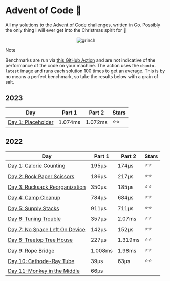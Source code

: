 # Advent of Code 📆
All my solutions to the [Advent of Code](https://adventofcode.com/) challenges, written in Go. Possibly the only thing I will ever get into the Christmas spirit for 🎄

<p align="center">
  <img alt="grinch" src="https://github.com/scottmckendry/AoC/assets/39483124/def61fe9-d27c-4440-b033-4fb7630306e0"/>
</p>

> [!NOTE]
> Benchmarks are run via [this GitHub Action](https://github.com/scottmckendry/aoc/actions/workflows/readmeStats.yml) and are not indicative of the performance of the code on your machine.
> The action uses the `ubuntu-latest` image and runs each solution 100 times to get an average. This is by no means a perfect benchmark, so take the results below with a grain of salt.

## 2023
<!-- 2023TableStart -->
| Day | Part 1 | Part 2 | Stars |
| --- | --- | --- | --- |
| [Day 1: Placeholder](https://adventofcode.com/2023/day/1) | 1.074ms | 1.072ms | ⭐⭐ |

<!-- 2023TableEnd -->

## 2022
<!-- 2022TableStart -->
| Day | Part 1 | Part 2 | Stars |
| --- | --- | --- | --- |
| [Day 1: Calorie Counting](https://adventofcode.com/2022/day/1) | 195µs | 174µs | ⭐⭐ |
| [Day 2: Rock Paper Scissors](https://adventofcode.com/2022/day/2) | 186µs | 217µs | ⭐⭐ |
| [Day 3: Rucksack Reorganization](https://adventofcode.com/2022/day/3) | 350µs | 185µs | ⭐⭐ |
| [Day 4: Camp Cleanup](https://adventofcode.com/2022/day/4) | 784µs | 684µs | ⭐⭐ |
| [Day 5: Supply Stacks](https://adventofcode.com/2022/day/5) | 911µs | 711µs | ⭐⭐ |
| [Day 6: Tuning Trouble](https://adventofcode.com/2022/day/6) | 357µs | 2.07ms | ⭐⭐ |
| [Day 7: No Space Left On Device](https://adventofcode.com/2022/day/7) | 142µs | 152µs | ⭐⭐ |
| [Day 8: Treetop Tree House](https://adventofcode.com/2022/day/8) | 227µs | 1.319ms | ⭐⭐ |
| [Day 9: Rope Bridge](https://adventofcode.com/2022/day/9) | 1.008ms | 1.98ms | ⭐⭐ |
| [Day 10: Cathode-Ray Tube](https://adventofcode.com/2022/day/10) | 39µs | 63µs | ⭐⭐ |
| [Day 11: Monkey in the Middle](https://adventofcode.com/2022/day/11) | 66µs | 
<!-- 2022TableEnd -->
